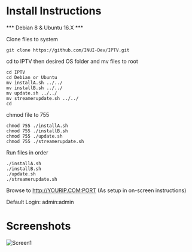 # Install Instructions

*** Debian 8 & Ubuntu 16.X ***

Clone files to system
~~~~
git clone https://github.com/INUI-Dev/IPTV.git
~~~~

cd to IPTV then desired OS folder and mv files to root
~~~~
cd IPTV
cd Debian or Ubuntu
mv installA.sh ../../
mv installB.sh ../../
mv update.sh ../../ 
mv streamerupdate.sh ../../
cd
~~~~

chmod file to 755
~~~~
chmod 755 ./installA.sh 
chmod 755 ./installB.sh 
chmod 755 ./update.sh 
chmod 755 ./streamerupdate.sh 
~~~~

Run files in order
~~~~
./installA.sh 
./installB.sh 
./update.sh 
./streamerupdate.sh 
~~~~

Browse to http://YOURIP.COM:PORT (As setup in on-screen instructions) 

Default Login: admin:admin

# Screenshots
![Screen1](https://i.imgur.com/FUlJNo0.png)
